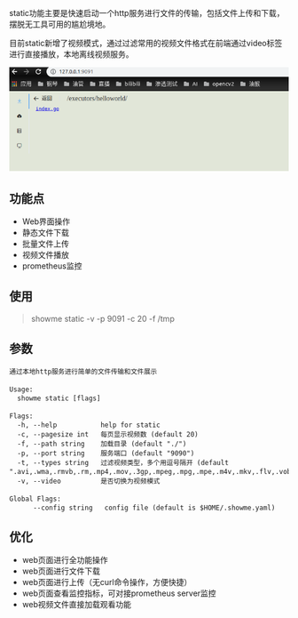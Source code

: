 static功能主要是快速启动一个http服务进行文件的传输，包括文件上传和下载，摆脱无工具可用的尴尬境地。

目前static新增了视频模式，通过过滤常用的视频文件格式在前端通过video标签进行直接播放，本地离线视频服务。

![](https://github.com/lflxp/showme/blob/master/img/httpstatic.png)

## 功能点

* Web界面操作
* 静态文件下载
* 批量文件上传
* 视频文件播放
* prometheus监控

## 使用

> showme static -v -p 9091 -c 20 -f /tmp

## 参数

```
通过本地http服务进行简单的文件传输和文件展示

Usage:
  showme static [flags]

Flags:
  -h, --help           help for static
  -c, --pagesize int   每页显示视频数 (default 20)
  -f, --path string    加载目录 (default "./")
  -p, --port string    服务端口 (default "9090")
  -t, --types string   过滤视频类型，多个用逗号隔开 (default ".avi,.wma,.rmvb,.rm,.mp4,.mov,.3gp,.mpeg,.mpg,.mpe,.m4v,.mkv,.flv,.vob,.wmv,.asf,.asx")
  -v, --video          是否切换为视频模式

Global Flags:
      --config string   config file (default is $HOME/.showme.yaml)
```

## 优化

* web页面进行全功能操作
* web页面进行文件下载
* web页面进行上传（无curl命令操作，方便快捷）
* web页面查看监控指标，可对接prometheus server监控
* web视频文件直接加载观看功能